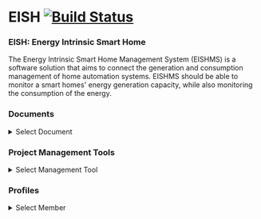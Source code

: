# EISH [![Build Status](https://travis-ci.org/cos301-2019-se/EISH.svg?branch=master)](https://travis-ci.org/cos301-2019-se/EISH)

### EISH: Energy Intrinsic Smart Home
The Energy Intrinsic Smart Home Management System (EISHMS) is a software solution
that aims to connect the generation and consumption management of home automation systems. EISHMS should be able to monitor a smart homes' energy generation capacity, while also
monitoring the consumption of the energy.

### Documents
<details><summary> Select Document</summary><br>
  
- <a href="https://github.com/cos301-2019-se/EISH/blob/master/Documentation/SRS_EISHv2Demo4.pdf" target="_blank">SRS & Architectural Design</a> <br>
- <a href="https://github.com/cos301-2019-se/EISH/blob/master/Documentation/usermanual v2.pdf" target="_blank">User Manual</a> <br>
- <a href="https://github.com/cos301-2019-se/EISH/blob/master/Documentation/CodingStandarddemo4.pdf" target="_blank">Coding Standards </a> <br>
- <a href="https://github.com/cos301-2019-se/EISH/blob/master/Documentation/testingPolicyVersion2demo4.pdf" target="_blank">Testing Policy</a> <br>
</details>

### Project Management Tools

<details><summary> Select Management Tool</summary><br>

- <a href="https://trello.com/b/zj2DTdGW/project-development" target="_blank">Project Management Board</a> <br>
- <a href="https://trello.com/b/HwwqggZa/monotoneid" target="_blank">Administration Management Board</a> <br>
</details>

### Profiles
<details><summary> Select Member</summary><br>

- <a href="https://github.com/FulelaMjali" target="_blank">Fulela Mjali</a> <br>
- <a href="https://github.com/Given-Rakgoale" target="_blank">Given Rakgoale</a> <br>
- <a href="https://github.com/KearabiloeNare" target="_blank">Kearabiloe Nare</a> <br>
- <a href="https://github.com/u15321861" target="_blank">Koketso Molawa</a> <br>
- <a href="https://github.com/NtlatlengL" target="_blank">Lebogang Ntlatleng</a> <br>
</details>







